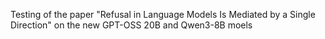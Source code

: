 Testing of the paper "Refusal in Language Models Is Mediated by a Single Direction" on the new GPT-OSS 20B and Qwen3-8B moels
